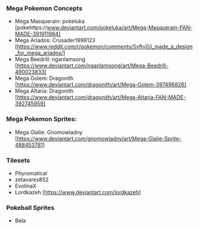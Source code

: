 ### Mega Pokemon Concepts
- Mega Masquerain: pokeluka [pokehttps://www.deviantart.com/pokeluka/art/Mega-Masquerain-FAN-MADE-391911984]
- Mega Ariados: Crusader1998123 [https://www.reddit.com/r/pokemon/comments/5vfty0/i_made_a_design_for_mega_ariados/]
- Mega Beedrill: nganlamsong [https://www.deviantart.com/nganlamsong/art/Mega-Beedrill-490023833]
- Mega Golem: Dragonith [https://www.deviantart.com/dragonith/art/Mega-Golem-397496826]
- Mega Altaria: Dragonith [https://www.deviantart.com/dragonith/art/Mega-Altaria-FAN-MADE-392745959]

### Mega Pokemon Sprites:
- Mega Glalie: Gnomowladny [https://www.deviantart.com/gnomowladny/art/Mega-Glalie-Sprite-488453781]

### Tilesets
- Phyromatical
- zetavares852
- EvolinaX
- Lordkazeh [https://www.deviantart.com/lordkazeh]

### Pokeball Sprites
- Bela